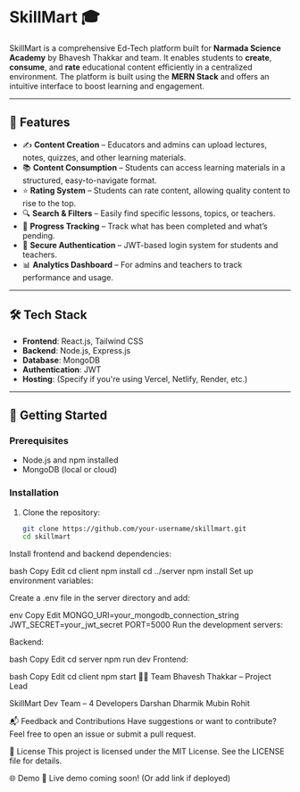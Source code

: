 # SkillMart 🎓

SkillMart is a comprehensive Ed-Tech platform built for **Narmada Science Academy** by Bhavesh Thakkar and team. It enables students to **create**, **consume**, and **rate** educational content efficiently in a centralized environment. The platform is built using the **MERN Stack** and offers an intuitive interface to boost learning and engagement.

---

## 🌟 Features

- ✍️ **Content Creation** – Educators and admins can upload lectures, notes, quizzes, and other learning materials.
- 📚 **Content Consumption** – Students can access learning materials in a structured, easy-to-navigate format.
- ⭐ **Rating System** – Students can rate content, allowing quality content to rise to the top.
- 🔍 **Search & Filters** – Easily find specific lessons, topics, or teachers.
- 🧾 **Progress Tracking** – Track what has been completed and what’s pending.
- 🔐 **Secure Authentication** – JWT-based login system for students and teachers.
- 📊 **Analytics Dashboard** – For admins and teachers to track performance and usage.

---

## 🛠 Tech Stack

- **Frontend**: React.js, Tailwind CSS  
- **Backend**: Node.js, Express.js  
- **Database**: MongoDB  
- **Authentication**: JWT  
- **Hosting**: (Specify if you're using Vercel, Netlify, Render, etc.)

---

## 🚀 Getting Started

### Prerequisites

- Node.js and npm installed
- MongoDB (local or cloud)

### Installation

1. Clone the repository:

   ```bash
   git clone https://github.com/your-username/skillmart.git
   cd skillmart
Install frontend and backend dependencies:

bash
Copy
Edit
cd client
npm install
cd ../server
npm install
Set up environment variables:

Create a .env file in the server directory and add:

env
Copy
Edit
MONGO_URI=your_mongodb_connection_string
JWT_SECRET=your_jwt_secret
PORT=5000
Run the development servers:

Backend:

bash
Copy
Edit
cd server
npm run dev
Frontend:

bash
Copy
Edit
cd client
npm start
🧑‍💻 Team
Bhavesh Thakkar – Project Lead

SkillMart Dev Team – 4 Developers
Darshan 
Dharmik
Mubin
Rohit


📬 Feedback and Contributions
Have suggestions or want to contribute? Feel free to open an issue or submit a pull request.

📄 License
This project is licensed under the MIT License. See the LICENSE file for details.

🌐 Demo
🚧 Live demo coming soon! (Or add link if deployed)
